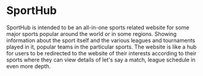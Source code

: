 # SportHub
SportHub is intended to be an all-in-one sports related website for some major sports popular around the world or in some regions. Showing information about the sport itself and the various leagues and tournaments played in it, popular teams in the particular sports.
The website is like a hub for users to be redirected to the website of their interests according to their sports where they can view details of let's say a match, league schedule in even more depth.
